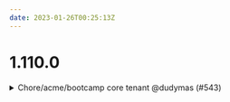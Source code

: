 ```yaml
---
date: 2023-01-26T00:25:13Z
---
```


# 1.110.0

<details>
  <summary>Chore/acme/bootcamp core tenant @dudymas (#543)</summary>

### what
* upgrade the vpn module in the ec2-client-vpn component
* and protect outputs on ec2-client-vpn

### why
* saml docs were broken in refarch-scaffold. module was trying to alter the cert provider


</details>